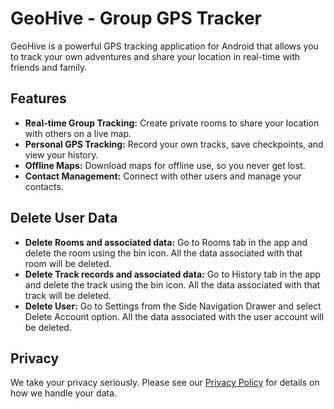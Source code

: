 # GeoHive - Group GPS Tracker

GeoHive is a powerful GPS tracking application for Android that allows you to track your own adventures and share your location in real-time with friends and family.

## Features

*   **Real-time Group Tracking:** Create private rooms to share your location with others on a live map.
*   **Personal GPS Tracking:** Record your own tracks, save checkpoints, and view your history.
*   **Offline Maps:** Download maps for offline use, so you never get lost.
*   **Contact Management:** Connect with other users and manage your contacts.

## Delete User Data
*   **Delete Rooms and associated data:** Go to Rooms tab in the app and delete the room using the bin icon. All the data associated with that room will be deleted.
*   **Delete Track records and associated data:** Go to History tab in the app and delete the track using the bin icon. All the data associated with that track will be deleted.
*   **Delete User:** Go to Settings from the Side Navigation Drawer and select Delete Account option. All the data associated with the user account will be deleted.

## Privacy

We take your privacy seriously. Please see our [Privacy Policy](privacy_policy.md) for details on how we handle your data.

